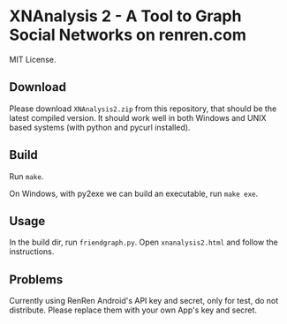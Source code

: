 XNAnalysis 2 - A Tool to Graph Social Networks on renren.com
====

MIT License.

Download
----

Please download `XNAnalysis2.zip` from this repository,
that should be the latest compiled version.
It should work well in both Windows and UNIX based systems (with python and pycurl installed).

Build
----

Run `make`.

On Windows, with py2exe we can build an executable, run `make exe`.

Usage
----

In the build dir, run `friendgraph.py`.
Open `xnanalysis2.html` and follow the instructions.

Problems
----

Currently using RenRen Android's API key and secret, only for test, do not distribute.
Please replace them with your own App's key and secret.
